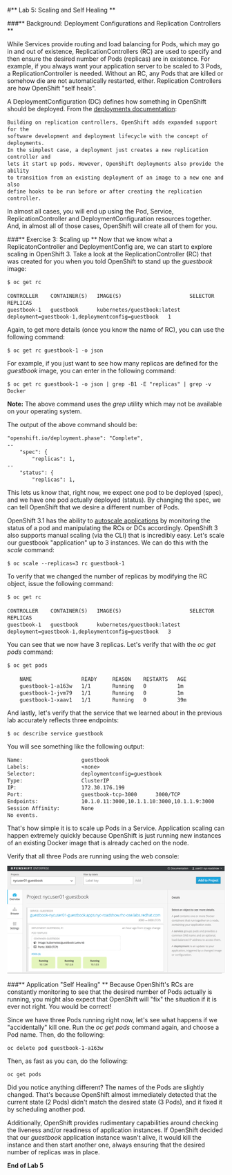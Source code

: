 #** Lab 5: Scaling and Self Healing **

###** Background: Deployment Configurations and Replication Controllers **

While Services provide routing and load balancing for Pods, which may go in and
out of existence, ReplicationControllers (RC) are used to specify and then
ensure the desired number of Pods (replicas) are in existence. For example, if
you always want your application server to be scaled to 3 Pods, a
ReplicationController is needed. Without an RC, any Pods that are killed or
somehow die are not automatically restarted, either. Replication Controllers are
how OpenShift "self heals".

A DeploymentConfiguration (DC) defines how something in OpenShift should be
deployed. From the [deployments
documentation](https://docs.openshift.com/enterprise/3.0/architecture/core_concepts/deployments.html#deployments-and-deployment-configurations):

    Building on replication controllers, OpenShift adds expanded support for the
    software development and deployment lifecycle with the concept of deployments.
    In the simplest case, a deployment just creates a new replication controller and
    lets it start up pods. However, OpenShift deployments also provide the ability
    to transition from an existing deployment of an image to a new one and also
    define hooks to be run before or after creating the replication controller.

In almost all cases, you will end up using the Pod, Service,
ReplicationController and DeploymentConfiguration resources together. And, in
almost all of those cases, OpenShift will create all of them for you.


###** Exercise 3: Scaling up **
Now that we know what a ReplicatonController and DeploymentConfig are, we can
start to explore scaling in OpenShift 3. Take a look at the
ReplicationController (RC) that was created for you when you told OpenShift to
stand up the *guestbook* image:

    $ oc get rc

    CONTROLLER    CONTAINER(S)   IMAGE(S)                      SELECTOR                                            REPLICAS
    guestbook-1   guestbook      kubernetes/guestbook:latest   deployment=guestbook-1,deploymentconfig=guestbook   1

Again, to get more details (once you know the name of RC), you can use the
following command:

    $ oc get rc guestbook-1 -o json

For example, if you just want to see how many replicas are defined for the
*guestbook* image, you can enter in the following command:

    $ oc get rc guestbook-1 -o json | grep -B1 -E "replicas" | grep -v Docker

**Note:** The above command uses the *grep* utility which may not be available on your operating system.  

The output of the above command should be:

    "openshift.io/deployment.phase": "Complete",
    --
        "spec": {
            "replicas": 1,
    --
        "status": {
            "replicas": 1,

This lets us know that, right now, we expect one pod to be deployed (spec), and we have
one pod actually deployed (status). By changing the spec, we can tell OpenShift
that we desire a different number of Pods.

OpenShift 3.1 has the ability to [autoscale applications](https://docs.openshift.com/enterprise/3.1/dev_guide/pod_autoscaling.html) by monitoring the status of a pod and manipulating the RCs or DCs accordingly. OpenShift 3 also supports manual scaling (via the CLI) that is incredibly easy. Let's
scale our guestbook "application" up to 3 instances. We can do this with the
*scale* command:

	$ oc scale --replicas=3 rc guestbook-1
 
To verify that we changed the number of replicas by modifying the RC object,
issue the following command:

	$ oc get rc
    
	CONTROLLER    CONTAINER(S)   IMAGE(S)                      SELECTOR                                            REPLICAS
	guestbook-1   guestbook      kubernetes/guestbook:latest   deployment=guestbook-1,deploymentconfig=guestbook   3

You can see that we now have 3 replicas.  Let's verify that with the *oc get pods* command:

	$ oc get pods
    
        NAME                READY     REASON    RESTARTS   AGE
        guestbook-1-a163w   1/1       Running   0          1m
        guestbook-1-jvm79   1/1       Running   0          1m
        guestbook-1-xaav1   1/1       Running   0          39m

And lastly, let's verify that the service that we learned about in the previous lab accurately reflects three endpoints:

	$ oc describe service guestbook

You will see something like the following output:

	Name:                   guestbook
	Labels:                 <none>
	Selector:               deploymentconfig=guestbook
	Type:                   ClusterIP
	IP:                     172.30.176.199
	Port:                   guestbook-tcp-3000      3000/TCP
	Endpoints:              10.1.0.11:3000,10.1.1.10:3000,10.1.1.9:3000
	Session Affinity:       None
	No events.

That's how simple it is to scale up Pods in a Service. Application scaling can
happen extremely quickly because OpenShift is just running new instances of an
existing Docker image that is already cached on the node.

Verify that all three Pods are running using the web console:

![Scaling](../images/scaling.png)

###** Application "Self Healing" **
Because OpenShift's RCs are constantly monitoring to see that the desired number
of Pods actually is running, you might also expect that OpenShift will "fix" the
situation if it is ever not right. You would be correct!

Since we have three Pods running right now, let's see what happens if we
"accidentally" kill one. Run the *oc get pods* command again, and choose a Pod
name. Then, do the following:

    oc delete pod guestbook-1-a163w

Then, as fast as you can, do the following:

    oc get pods

Did you notice anything different? The names of the Pods are slightly changed.
That's because OpenShift almost immediately detected that the current state (2
Pods) didn't match the desired state (3 Pods), and it fixed it by scheduling
another pod.

Additionally, OpenShift provides rudimentary capabilities around checking the
liveness and/or readiness of application instances. If OpenShift decided that
our *guestbook* application instance wasn't alive, it would kill the instance
and then start another one, always ensuring that the desired number of replicas
was in place.

**End of Lab 5**